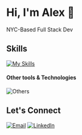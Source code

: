 # Hi, I'm Alex 👋
NYC-Based Full Stack Dev

## Skills
[![My Skills](https://skillicons.dev/icons?i=react,vite,express,js,html,css,sass)](https://skillicons.dev)

#### Other tools & Technologies
![Others](https://skillicons.dev/icons?i=git,github,markdown,netlify,vscode)

## Let's Connect
[![Email](https://skillicons.dev/icons?i=gmail&theme=light)](mailto:alexandraperezny@gmail.com) [![LinkedIn](https://skillicons.dev/icons?i=linkedin)](https://www.linkedin.com/in/ap-alexandraperez/)
